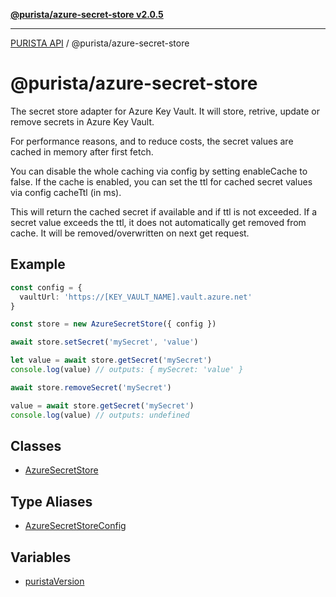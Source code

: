 [**@purista/azure-secret-store v2.0.5**](README.md)

***

[PURISTA API](../../packages.md) / @purista/azure-secret-store

# @purista/azure-secret-store

The secret store adapter for Azure Key Vault.
It will store, retrive, update or remove secrets in Azure Key Vault.

For performance reasons, and to reduce costs, the secret values are cached in memory after first fetch.

You can disable the whole caching via config by setting enableCache to false.
If the cache is enabled, you can set the ttl for cached secret values via config cacheTtl (in ms).

This will return the cached secret if available and if ttl is not exceeded.
If a secret value exceeds the ttl, it does not automatically get removed from cache.
It will be removed/overwritten on next get request.

## Example

```typescript
const config = {
  vaultUrl: 'https://[KEY_VAULT_NAME].vault.azure.net'
}

const store = new AzureSecretStore({ config })

await store.setSecret('mySecret', 'value')

let value = await store.getSecret('mySecret')
console.log(value) // outputs: { mySecret: 'value' }

await store.removeSecret('mySecret')

value = await store.getSecret('mySecret')
console.log(value) // outputs: undefined

```

## Classes

- [AzureSecretStore](classes/AzureSecretStore.md)

## Type Aliases

- [AzureSecretStoreConfig](type-aliases/AzureSecretStoreConfig.md)

## Variables

- [puristaVersion](variables/puristaVersion.md)
